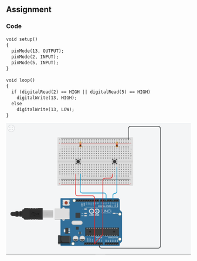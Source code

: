 ## Assignment

### Code

```
void setup()
{
  pinMode(13, OUTPUT);
  pinMode(2, INPUT);
  pinMode(5, INPUT);
}

void loop()
{
  if (digitalRead(2) == HIGH || digitalRead(5) == HIGH)
  	digitalWrite(13, HIGH);
  else
    digitalWrite(13, LOW);
}
```

![Circuit](Capture.png)
